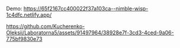 Demo: https://65f2167cc400022f37a103ca--nimble-wisp-1c4dfc.netlify.app/


https://github.com/Kucherenko-Oleksii/Laboratorna5/assets/91497964/38928e7f-3cd3-4ced-9a06-775bf9830e73


